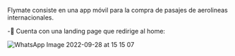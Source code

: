 Flymate consiste en una app móvil para la compra de pasajes de aerolineas internacionales.

-:star2: Cuenta con una landing page que redirige al home:

![WhatsApp Image 2022-09-28 at 15 15 07](https://user-images.githubusercontent.com/99872514/192858785-627e4368-98c9-4aa7-8dcd-1421c9c685cc.jpeg)
